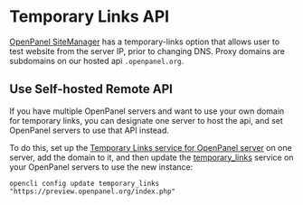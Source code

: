 # Temporary Links API

[OpenPanel SiteManager](/docs/panel/applications/) has a temporary-links option that allows user to test website from the server IP, prior to changing DNS. Proxy domains are subdomains on our hosted api `.openpanel.org`.

## Use Self-hosted Remote API

If you have multiple OpenPanel servers and want to use your own domain for temporary links, you can designate one server to host the api, and set OpenPanel servers to use that API instead.

To do this, set up the [Temporary Links service for OpenPanel server](https://github.com/stefanpejcic/OpenPanel/blob/main/services/proxy/README.md) on one server, add the domain to it, and then update the [temporary_links](https://dev.openpanel.com/cli/config.html#temporary-links) service on your OpenPanel servers to use the new instance:

```
opencli config update temporary_links "https://preview.openpanel.org/index.php"
```
